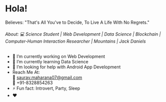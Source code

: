 # Hola!

<!--
**sauravsomxz/sauravsomxz** is a ✨ _special_ ✨ repository because its `README.md` (this file) appears on your GitHub profile.-->

Believes: "That's All You've to Decide, To Live A Life With No Regrets."<br>
###### About: :computer: Science Student | Web Development | Data Science | Blockchain | Computer-Human Interaction Researcher | Mountains |  Jack Daniels

- 🔭 I’m currently working on Web Development
- 🌱 I’m currently learning Data Science
- 🤔 I’m looking for help with Android App Development
- Reach Me At: <br>
:email: saurav.maharana07@gmail.com <br>
:iphone: +91-8328854263
- ⚡ Fun fact: Introvert, Party, Sleep
- :heart: 

